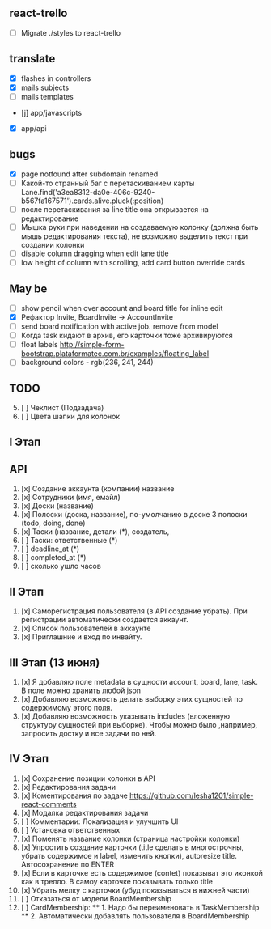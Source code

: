 ## react-trello

* [ ] Migrate ./styles to react-trello

## translate

* [x] flashes in controllers
* [x] mails subjects
* [ ] mails templates
* [j] app/javascripts
* [x] app/api

## bugs

* [x] page notfound after subdomain renamed
* [ ] Какой-то странный баг с перетаскиванием карты
  Lane.find('a3ea8312-da0e-406c-9240-b567fa167571').cards.alive.pluck(:position)
* [ ] после перетаскивания за line title она открывается на редактирование
* [ ] Мышка руки при наведении на создаваемую колонку (должна быть мышь
  редактирования текста), не возможно выделить текст при создании колонки
* [ ] disable column dragging when edit lane title
* [ ] low height of column with scrolling, add card button override cards

## May be

* [ ] show pencil when over account and board title for inline edit
* [x] Рефактор Invite, BoardInvite -> AccountInvite
* [ ] send board notification with active job. remove from model
* [ ] Когда task кидают в архив, его карточки тоже архивируются
* [ ] float labels http://simple-form-bootstrap.plataformatec.com.br/examples/floating_label
* [ ] background colors - rgb(236, 241, 244)

## TODO

5. [ ] Чеклист (Подзадача)
6. [ ] Цвета шапки для колонок

I Этап
------

## API

1. [x] Создание аккаунта (компании) название
2. [x] Сотрудники (имя, емайл)
3. [x] Доски (название)
4. [x] Полоски (доска, название), по-умолчанию в доске 3 полоски (todo, doing, done)
5. [x] Таски (название, детали (*), создатель,
6. [ ] Таски: ответственные (*)
7. [ ] deadline_at (*)
8. [ ] completed_at (*)
9. [ ] сколько ушло часов


II Этап
-------

1. [x] Саморегистрация пользователя (в API создание убрать). При регистрации
   автоматически создается аккаунт.
2. [x] Список пользователей в аккаунте
3. [x] Приглашние и вход по инвайту.


III Этап (13 июня)
------------------

1. [x] Я добавляю поле metadata в сущности account, board, lane, task. В поле
   можно хранить любой json
2. [x] Добавляю возможность делать выборку этих сущностей по содержимому этого
   поля.
3. [x] Добавляю возможность указывать includes (вложенную структуру сущностей
   при выборке). Чтобы можно было ,например, запросить достку и все задачи
   по ней.

IV Этап
-------

1. [x] Сохранение позиции колонки в API
2. [x] Редактирования задачи
3. [x] Коментирования по задаче https://github.com/lesha1201/simple-react-comments
3. [x] Модалка редактирования задачи
4. [ ] Комментарии: Локализация и улучшить UI
3. [ ] Установка ответственных
5. [x] Поменять название колонки (страница настройки колонки)
6. [x] Упростить создание карточки (title сделать в многострочны, убрать
   содержимое и label, изменить кнопки), autoresize title. Автосохранение по
   ENTER
7. [x] Если в карточке есть содержимое (contet) показыват это иконкой как в
   трелло. В самоу карточке показывать только title
8. [x] Убрать мелку с карточки (убуд показываться в нижней части)
9. [ ] Отказаться от модели BoardMembership
10. [ ] CardMembership:
** 1. Надо бы переименовать в TaskMembership
** 2. Автоматически добавлять пользователя в BoardMembership
